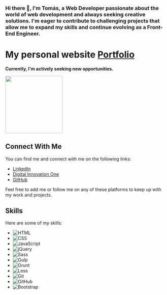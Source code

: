 ### Hi there 👋, I'm Tomás, a Web Developer passionate about the world of web development and always seeking creative solutions. I'm eager to contribute to challenging projects that allow me to expand my skills and continue evolving as a Front-End Engineer.

# My personal website **[Portfolio](https://meu-portfolio-eta-navy.vercel.app/)**
**Currently, I'm actively seeking new opportunities.**

  <img height="180em" src="https://github-readme-stats.vercel.app/api/top-langs/?username=54m07&layout=compact&theme=dracula"/>

## Connect With Me

You can find me and connect with me on the following links:

- [LinkedIn](https://www.linkedin.com/in/tomas-santana-s/)
- [Digital Innovation One](https://www.dio.me/users/tomas_ss)
- [GitHub](https://github.com/54M07)

Feel free to add me or follow me on any of these platforms to keep up with my work and projects.

## Skills
Here are some of my skills:

- ![HTML](https://img.shields.io/badge/HTML-red)
- ![CSS](https://img.shields.io/badge/CSS-blue)
- ![JavaScript](https://img.shields.io/badge/JavaScript-yellow)
- ![jQuery](https://img.shields.io/badge/jQuery-%230769AD.svg?style=for-the-badge&logo=jquery&logoColor=white)
- ![Sass](https://img.shields.io/badge/Sass-%23CC6699.svg?style=for-the-badge&logo=sass&logoColor=white)
- ![Gulp](https://img.shields.io/badge/Gulp-%23CF4647.svg?style=for-the-badge&logo=gulp&logoColor=white)
- ![Grunt](https://img.shields.io/badge/Grunt-%23FBA919.svg?style=for-the-badge&logo=grunt&logoColor=white)
- ![Less](https://img.shields.io/badge/Less-%230056D2.svg?style=for-the-badge&logo=less&logoColor=white)
- ![Git](https://img.shields.io/badge/git-%23F05033.svg?style=for-the-badge&logo=git&logoColor=white) 
- ![GitHub](https://img.shields.io/badge/github-%23121011.svg?style=for-the-badge&logo=github&logoColor=white)
- ![Bootstrap](https://img.shields.io/badge/bootstrap-000?style=for-the-badge&logo=bootstrap&logoColor=602C50)

